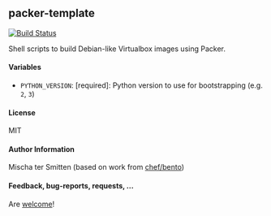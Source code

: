 ## packer-template

[![Build Status](https://travis-ci.org/Oefenweb/shell-packer-template.svg?branch=master)](https://travis-ci.org/Oefenweb/shell-packer-template)

Shell scripts to build Debian-like Virtualbox images using Packer.

#### Variables

* `PYTHON_VERSION`: [required]: Python version to use for bootstrapping (e.g. `2`, `3`)

#### License

MIT

#### Author Information

Mischa ter Smitten (based on work from [chef/bento](https://github.com/chef/bento))

#### Feedback, bug-reports, requests, ...

Are [welcome](https://github.com/Oefenweb/shell-packer-template/issues)!
